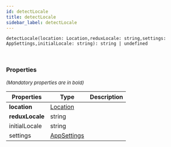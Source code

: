 ```yaml
---
id: detectLocale
title: detectLocale
sidebar_label: detectLocale
---
```


```tsx
detectLocale(location: Location,reduxLocale: string,settings: AppSettings,initialLocale: string): string | undefined
```
<br/>



### Properties

<font size="2"><i>(Mandatory properties are in bold)</i></font>

| Properties | Type | Description |
| --------- | ---- | ----------- |
| **location** | [Location](/framework-api/interfaces/Location.md) |  |
| **reduxLocale** | string |  |
| initialLocale | string |  |
| settings | [AppSettings](/framework-api/interfaces/AppSettings.md) |  |
